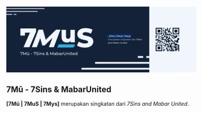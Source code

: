 ![7Mū - 7Sins & MabarUnited](https://github.com/7MuS/.github/blob/main/profile/assets/Readme.png?raw=true)

## 7Mū - 7Sins & MabarUnited

**[7Mū | 7MuS | 7Mys]** merupakan singkatan dari _7Sins and Mabar United_.